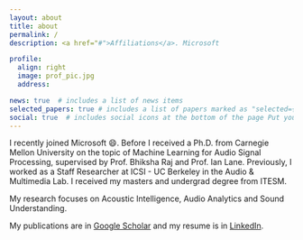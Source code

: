 ```yaml
---
layout: about
title: about
permalink: /
description: <a href="#">Affiliations</a>. Microsoft

profile:
  align: right
  image: prof_pic.jpg
  address:

news: true  # includes a list of news items
selected_papers: true # includes a list of papers marked as "selected={true}"
social: true  # includes social icons at the bottom of the page Put your address / P.O. box / other info right below your picture. You can also disable any these elements by editing `profile` property of the YAML header of your `_pages/about.md`. Edit `_bibliography/papers.bib` and Jekyll will render your [publications page](/al-folio/publications/) automatically.Link to your social media connections, too. This theme is set up to use [Font Awesome icons](http://fortawesome.github.io/Font-Awesome/){:target="\_blank"} https://gist.github.com/rxaviers/7360908 and [Academicons](https://jpswalsh.github.io/academicons/){:target="\_blank"}, like the ones below. Add your Facebook, Twitter, LinkedIn, Google Scholar, or just disable all of them.
---
```


I recently joined Microsoft :smile:. Before I received a Ph.D. from Carnegie Mellon University on the topic of Machine Learning for Audio Signal Processing, supervised by Prof. Bhiksha Raj and Prof. Ian Lane. Previously, I worked as a Staff Researcher at ICSI - UC Berkeley in the Audio & Multimedia Lab. I received my masters and undergrad degree from ITESM.

My research focuses on Acoustic Intelligence, Audio Analytics and Sound Understanding.

My publications are in [Google Scholar](https://scholar.google.com/citations?user=ttQA27sAAAAJ&hl=en&oi=ao) and my resume is in [LinkedIn](https://www.linkedin.com/in/benjaminelizalde/).
